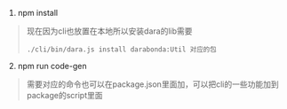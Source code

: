 1. npm install
> 现在因为cli也放置在本地所以安装dara的lib需要
> ```shell
>./cli/bin/dara.js install darabonda:Util 对应的包
> ```

2. npm run code-gen
> 需要对应的命令也可以在package.json里面加，可以把cli的一些功能加到package的script里面